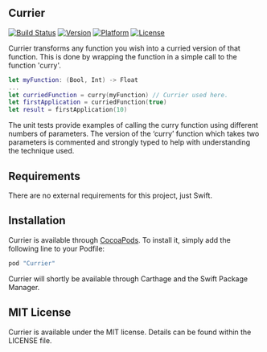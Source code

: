 ## Currier

[![Build Status](https://travis-ci.org/tigerpixel/Currier.svg?branch=master)](https://travis-ci.org/tigerpixel/Currier)
[![Version](https://img.shields.io/cocoapods/v/Currier.svg?style=flat)](http://cocoapods.org/pods/Currier)
[![Platform](https://img.shields.io/cocoapods/p/Currier.svg?style=flat)](http://cocoapods.org/pods/Currier)
[![License](https://img.shields.io/cocoapods/l/Currier.svg?style=flat)](http://cocoapods.org/pods/Currier)

Currier transforms any function you wish into a curried version of that function. This is done by wrapping the function in a simple call to the function 'curry'. 

```swift
let myFunction: (Bool, Int) -> Float
...
let curriedFunction = curry(myFunction) // Currier used here.
let firstApplication = curriedFunction(true)
let result = firstApplication(10)
```

The unit tests provide examples of calling the curry function using different numbers of parameters. The version of the ‘curry’ function which takes two parameters is commented and strongly typed to help with understanding the technique used.

## Requirements

There are no external requirements for this project, just Swift.

## Installation

Currier is available through [CocoaPods](http://cocoapods.org). To install
it, simply add the following line to your Podfile:

```ruby
pod "Currier"
```
Currier will shortly be available through Carthage and the Swift Package Manager.

## MIT License

Currier is available under the MIT license. Details can be found within the LICENSE file.